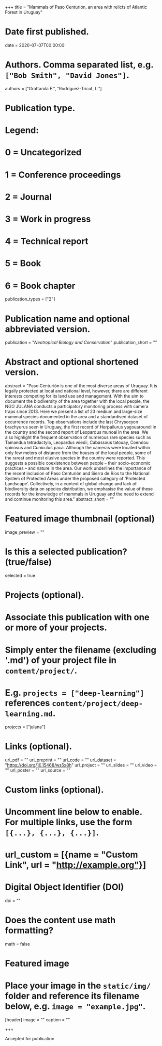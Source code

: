 +++
title = "Mammals of Paso Centurión, an area with relicts of Atlantic Forest in Uruguay"

# Date first published.
date = 2020-07-07T00:00:00

# Authors. Comma separated list, e.g. `["Bob Smith", "David Jones"]`.
authors = ["Grattarola F.", "Rodríguez-Tricot, L."]

# Publication type.
# Legend:
# 0 = Uncategorized
# 1 = Conference proceedings
# 2 = Journal
# 3 = Work in progress
# 4 = Technical report
# 5 = Book
# 6 = Book chapter
publication_types = ["2"]

# Publication name and optional abbreviated version.
publication = "*Neotropical Biology and Conservation*"
publication_short = ""

# Abstract and optional shortened version.
abstract = "Paso Centurión is one of the most diverse areas of Uruguay. It is legally protected at local and national level, however, there are different interests competing for its land use and management. With the aim to document the biodiversity of the area together with the local people, the NGO JULANA conducts a participatory monitoring process with camera traps since 2013. Here we present a list of 23 medium and large-size mammal species documented in the area and a standardised dataset of occurrence records. Top observations include the last Chrysocyon brachyurus seen in Uruguay, the first record of Herpailurus yagouaroundi in the country and the second report of Leopardus munoai in the area. We also highlight the frequent observation of numerous rare species such as Tamandua tetradactyla, Leopardus wiedii, Cabassous tatouay, Coendou spinosus and Cuniculus paca. Although the cameras were located within only few meters of distance from the houses of the local people, some of the rarest and most elusive species in the country were reported. This suggests a possible coexistence between people – their socio-economic practices – and nature in the area. Our work underlines the importance of the recent inclusion of Paso Centurión and Sierra de Ríos to the National System of Protected Areas under the proposed category of ‘Protected Landscape’. Collectively, in a context of global change and lack of biodiversity data on species distribution, we emphasise the value of these records for the knowledge of mammals in Uruguay and the need to extend and continue monitoring this area."
abstract_short = ""

# Featured image thumbnail (optional)
image_preview = ""

# Is this a selected publication? (true/false)
selected = true

# Projects (optional).
#   Associate this publication with one or more of your projects.
#   Simply enter the filename (excluding '.md') of your project file in `content/project/`.
#   E.g. `projects = ["deep-learning"]` references `content/project/deep-learning.md`.
projects = ["julana"]

# Links (optional).
url_pdf = ""
url_preprint = ""
url_code = ""
url_dataset = "https://doi.org/10.15468/ws5x8h"
url_project = ""
url_slides = ""
url_video = ""
url_poster = ""
url_source = ""

# Custom links (optional).
#   Uncomment line below to enable. For multiple links, use the form `[{...}, {...}, {...}]`.
# url_custom = [{name = "Custom Link", url = "http://example.org"}]

# Digital Object Identifier (DOI)
doi = ""

# Does the content use math formatting?
math = false

# Featured image
# Place your image in the `static/img/` folder and reference its filename below, e.g. `image = "example.jpg"`.
[header]
image = ""
caption = ""

+++

Accepted for publication
